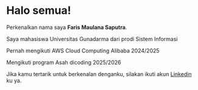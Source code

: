# Halo semua! 

Perkenalkan nama saya **Faris Maulana Saputra**.<br>

Saya mahasiswa Universitas Gunadarma dari prodi Sistem Informasi

Pernah mengikuti AWS Cloud Computing Alibaba 2024/2025

Mengikuti program Asah dicoding 2025/2026


Jika kamu tertarik untuk berkenalan denganku, silakan ikuti akun [Linkedin](https://www.linkedin.com/in/faris-maulana-saputra-a06711244/) ku ya.
